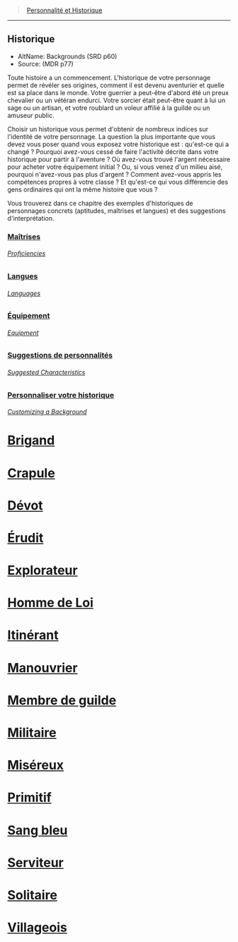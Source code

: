 ﻿---
!Items
Name: Historique
AltName: Backgrounds (SRD p60)
Source: (MDR p77)
Id: backgrounds_hd.md#historique
RootId: backgrounds_hd.md
ParentLink: personnality_background_hd.md#
ParentName: Personnalité et Historique
NameLevel: 2
Attributes:
  ParentNameLink: '[Personnalité et Historique](personnality_background_hd.md#)'
  Markdown: >+
    >  <!--ParentNameLink-->[Personnalité et Historique](personnality_background_hd.md#)<!--/ParentNameLink-->


    ---



    ## <!--Name-->Historique<!--/Name-->


    - AltName: <!--AltName-->Backgrounds (SRD p60)<!--/AltName-->

    - Source: <!--Source-->(MDR p77)<!--/Source-->


    Toute histoire a un commencement. L'historique de votre personnage permet de révéler ses origines, comment il est devenu aventurier et quelle est sa place dans le monde. Votre guerrier a peut-être d'abord été un preux chevalier ou un vétéran endurci. Votre sorcier était peut-être quant à lui un sage ou un artisan, et votre roublard un voleur affilié à la guilde ou un amuseur public.


    Choisir un historique vous permet d'obtenir de nombreux indices sur l'identité de votre personnage. La question la plus importante que vous devez vous poser quand vous exposez votre historique est : qu'est-ce qui a changé ? Pourquoi avez-vous cessé de faire l'activité décrite dans votre historique pour partir à l'aventure ? Où avez-vous trouvé l'argent nécessaire pour acheter votre équipement initial ? Ou, si vous venez d'un milieu aisé, pourquoi n'avez-vous pas plus d'argent ? Comment avez-vous appris les compétences propres à votre classe ? Et qu'est-ce qui vous différencie des gens ordinaires qui ont la même histoire que vous ?


    Vous trouverez dans ce chapitre des exemples d'historiques de personnages concrets (aptitudes, maîtrises et langues) et des suggestions d'interprétation.

  Name: Historique
  AltName: Backgrounds (SRD p60)
  Source: (MDR p77)
AttributesDictionary: >+
  ParentNameLink: '[Personnalité et Historique](personnality_background_hd.md#)'

  Markdown: >+

    >  <!--ParentNameLink-->[Personnalité et Historique](personnality_background_hd.md#)<!--/ParentNameLink-->





    ---







    ## <!--Name-->Historique<!--/Name-->





    - AltName: <!--AltName-->Backgrounds (SRD p60)<!--/AltName-->



    - Source: <!--Source-->(MDR p77)<!--/Source-->





    Toute histoire a un commencement. L'historique de votre personnage permet de révéler ses origines, comment il est devenu aventurier et quelle est sa place dans le monde. Votre guerrier a peut-être d'abord été un preux chevalier ou un vétéran endurci. Votre sorcier était peut-être quant à lui un sage ou un artisan, et votre roublard un voleur affilié à la guilde ou un amuseur public.





    Choisir un historique vous permet d'obtenir de nombreux indices sur l'identité de votre personnage. La question la plus importante que vous devez vous poser quand vous exposez votre historique est : qu'est-ce qui a changé ? Pourquoi avez-vous cessé de faire l'activité décrite dans votre historique pour partir à l'aventure ? Où avez-vous trouvé l'argent nécessaire pour acheter votre équipement initial ? Ou, si vous venez d'un milieu aisé, pourquoi n'avez-vous pas plus d'argent ? Comment avez-vous appris les compétences propres à votre classe ? Et qu'est-ce qui vous différencie des gens ordinaires qui ont la même histoire que vous ?





    Vous trouverez dans ce chapitre des exemples d'historiques de personnages concrets (aptitudes, maîtrises et langues) et des suggestions d'interprétation.



  Name: Historique

  AltName: Backgrounds (SRD p60)

  Source: (MDR p77)

---
>  [Personnalité et Historique](personnality_background_hd.md#)

---


## Historique

- AltName: Backgrounds (SRD p60)
- Source: (MDR p77)

Toute histoire a un commencement. L'historique de votre personnage permet de révéler ses origines, comment il est devenu aventurier et quelle est sa place dans le monde. Votre guerrier a peut-être d'abord été un preux chevalier ou un vétéran endurci. Votre sorcier était peut-être quant à lui un sage ou un artisan, et votre roublard un voleur affilié à la guilde ou un amuseur public.

Choisir un historique vous permet d'obtenir de nombreux indices sur l'identité de votre personnage. La question la plus importante que vous devez vous poser quand vous exposez votre historique est : qu'est-ce qui a changé ? Pourquoi avez-vous cessé de faire l'activité décrite dans votre historique pour partir à l'aventure ? Où avez-vous trouvé l'argent nécessaire pour acheter votre équipement initial ? Ou, si vous venez d'un milieu aisé, pourquoi n'avez-vous pas plus d'argent ? Comment avez-vous appris les compétences propres à votre classe ? Et qu'est-ce qui vous différencie des gens ordinaires qui ont la même histoire que vous ?

Vous trouverez dans ce chapitre des exemples d'historiques de personnages concrets (aptitudes, maîtrises et langues) et des suggestions d'interprétation.



### [Maîtrises](hd_backgrounds_maitrises.md)

###### _[Proficiencies](hd_backgrounds_maitrises.md)_



### [Langues](hd_backgrounds_langues.md)

###### _[Languages](hd_backgrounds_langues.md)_



### [Équipement](hd_backgrounds_equipement.md)

###### _[Equipment](hd_backgrounds_equipement.md)_



### [Suggestions de personnalités](hd_backgrounds_suggestions_de_personnalites.md)

###### _[Suggested Characteristics](hd_backgrounds_suggestions_de_personnalites.md)_



### [Personnaliser votre historique](hd_backgrounds_personnaliser_votre_historique.md)

###### _[Customizing a Background](hd_backgrounds_personnaliser_votre_historique.md)_



# [Brigand](hd_background_brigand.md)



# [Crapule](hd_background_crapule.md)



# [Dévot](hd_background_devot.md)



# [Érudit](hd_background_erudit.md)



# [Explorateur](hd_background_explorateur.md)



# [Homme de Loi](hd_background_hommedeloi.md)



# [Itinérant](hd_background_itinerant.md)



# [Manouvrier](hd_background_manouvrier.md)



# [Membre de guilde](hd_background_membredeguilde.md)



# [Militaire](hd_background_militaire.md)



# [Miséreux](hd_background_misereux.md)



# [Primitif](hd_background_primitif.md)



# [Sang bleu](hd_background_sangbleu.md)



# [Serviteur](hd_background_serviteur.md)



# [Solitaire](hd_background_solitaire.md)



# [Villageois](hd_background_villageois.md)

